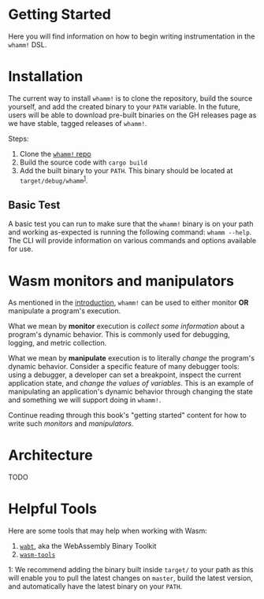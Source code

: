 # Getting Started #

Here you will find information on how to begin writing instrumentation in the `whamm!` DSL.

# Installation #
The current way to install `whamm!` is to clone the repository, build the source yourself, and add the created binary to your `PATH` variable.
In the future, users will be able to download pre-built binaries on the GH releases page as we have stable, tagged releases of `whamm!`.

Steps:
1. Clone the [`whamm!` repo](https://github.com/ejrgilbert/whamm)
2. Build the source code with `cargo build`
3. Add the built binary to your `PATH`.
   This binary should be located at `target/debug/whamm`<sup>[1](#why_target)</sup>.

## Basic Test ##
A basic test you can run to make sure that the `whamm!` binary is on your path and working as-expected is running the following command: `whamm --help`. The CLI will provide information on various commands and options available for use.

# Wasm monitors and manipulators #

As mentioned in the [introduction](../intro.md), `whamm!` can be used to either monitor **OR** manipulate a program's execution.

What we mean by **monitor** execution is _collect some information_ about a program's dynamic behavior.
This is commonly used for debugging, logging, and metric collection.

What we mean by **manipulate** execution is to literally _change_ the program's dynamic behavior.
Consider a specific feature of many debugger tools: using a debugger, a developer can set a breakpoint, inspect the current application state, and _change the values of variables_.
This is an example of manipulating an application's dynamic behavior through changing the state and something we will support doing in `whamm!`.

Continue reading through this book's "getting started" content for how to write such _monitors_ and _manipulators_.

# Architecture #
TODO

# Helpful Tools #

Here are some tools that may help when working with Wasm:
1. [`wabt`](https://github.com/WebAssembly/wabt), aka the WebAssembly Binary Toolkit
2. [`wasm-tools`](https://github.com/bytecodealliance/wasm-tools)

<a name="why_target">1</a>: We recommend adding the binary built inside `target/` to your path as this will enable you to pull the latest changes on `master`, build the latest version, and automatically have the latest binary on your `PATH`.